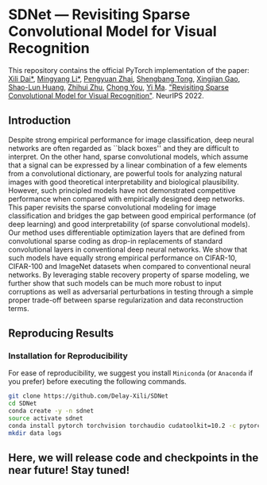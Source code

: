 # SDNet — Revisiting Sparse Convolutional Model for Visual Recognition

This repository contains the official PyTorch implementation of the paper: 
[Xili Dai*](https://delay-xili.github.io/), [Mingyang Li*](https://thulimy.github.io/), 
[Pengyuan Zhai](https://billyzz.github.io/), [Shengbang Tong](https://tsb0601.github.io/petertongsb/),
[Xingjian Gao](), [Shao-Lun Huang](https://sites.google.com/view/slhuang/), [Zhihui Zhu](https://www.cis.jhu.edu/~zhihui/index.html), 
[Chong You](https://sites.google.com/view/cyou), [Yi Ma](https://people.eecs.berkeley.edu/~yima/). 
["Revisiting Sparse Convolutional Model for Visual Recognition"](https://arxiv.org/abs/2210.12945). NeurIPS 2022.

## Introduction
Despite strong empirical performance for image classification, 
deep neural networks are often regarded as ``black boxes'' and they are difficult to interpret. 
On the other hand, sparse convolutional models, which assume that a signal can be expressed by a linear combination of a few elements from a convolutional dictionary, 
are powerful tools for analyzing natural images with good theoretical interpretability and biological plausibility. 
However, such principled models have not demonstrated competitive performance when compared with empirically designed deep networks. 
This paper revisits the sparse convolutional modeling for image classification and bridges the gap between good empirical performance (of deep learning) and good interpretability (of sparse convolutional models). 
Our method uses differentiable optimization layers that are defined from convolutional sparse coding as drop-in replacements of standard convolutional layers in conventional deep neural networks. 
We show that such models have equally strong empirical performance on CIFAR-10, CIFAR-100 and ImageNet datasets when compared to conventional neural networks. 
By leveraging stable recovery property of sparse modeling, we further show that such models can be much more robust to input corruptions as well as adversarial perturbations in testing through a simple proper trade-off between sparse regularization and data reconstruction terms.



## Reproducing Results

### Installation for Reproducibility

For ease of reproducibility, we suggest you install `Miniconda` (or `Anaconda` if you prefer) before executing the following commands.

```bash
git clone https://github.com/Delay-Xili/SDNet
cd SDNet
conda create -y -n sdnet
source activate sdnet
conda install pytorch torchvision torchaudio cudatoolkit=10.2 -c pytorch
mkdir data logs
```


## Here, we will release code and checkpoints in the near future! Stay tuned!
